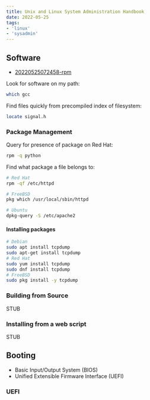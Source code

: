 ```yaml
---
title: Unix and Linux System Administration Handbook
date: 2022-05-25
tags:
- 'linux'
- 'sysadmin'
---
```


## Software

* [20220525072458-rpm](20220525072458-rpm.md)

Look for software on my path:

```bash
which gcc
```

Find files quickly from precompiled index of filesystem:

```bash
locate signal.h
```

### Package Management

Query for presence of package on Red Hat:

```bash
rpm -q python
```

Find what package a file belongs to:

```bash
# Red Hat
rpm -qf /etc/httpd
```

```bash
# FreeBSD
pkg which /usr/local/sbin/httpd
```

```bash
# Ubuntu
dpkg-query -S /etc/apache2
```

#### Installing packages

```bash
# Debian
sudo apt install tcpdump
sudo apt-get install tcpdump
# Red Hat
sudo yum install tcpdump
sudo dnf install tcpdump
# FreeBSD
sudo pkg install -y tcpdump
```


### Building from Source

STUB

### Installing from a web script

STUB

## Booting

* Basic Input/Output System (BIOS)
* Unified Extensible Firmware Interface (UEFI)

### UEFI



